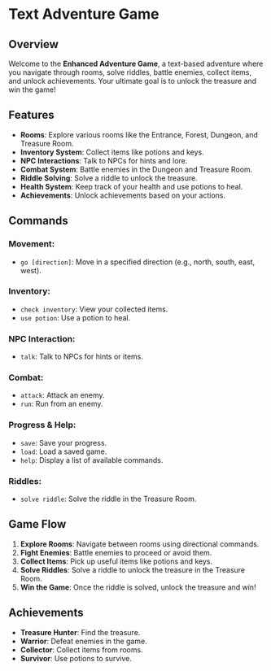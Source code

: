 # Text Adventure Game

## Overview

Welcome to the **Enhanced Adventure Game**, a text-based adventure where you navigate through rooms, solve riddles, battle enemies, collect items, and unlock achievements. Your ultimate goal is to unlock the treasure and win the game!

## Features

- **Rooms**: Explore various rooms like the Entrance, Forest, Dungeon, and Treasure Room.
- **Inventory System**: Collect items like potions and keys.
- **NPC Interactions**: Talk to NPCs for hints and lore.
- **Combat System**: Battle enemies in the Dungeon and Treasure Room.
- **Riddle Solving**: Solve a riddle to unlock the treasure.
- **Health System**: Keep track of your health and use potions to heal.
- **Achievements**: Unlock achievements based on your actions.

## Commands

### Movement:
- `go [direction]`: Move in a specified direction (e.g., north, south, east, west).

### Inventory:
- `check inventory`: View your collected items.
- `use potion`: Use a potion to heal.

### NPC Interaction:
- `talk`: Talk to NPCs for hints or items.

### Combat:
- `attack`: Attack an enemy.
- `run`: Run from an enemy.

### Progress & Help:
- `save`: Save your progress.
- `load`: Load a saved game.
- `help`: Display a list of available commands.

### Riddles:
- `solve riddle`: Solve the riddle in the Treasure Room.

## Game Flow

1. **Explore Rooms**: Navigate between rooms using directional commands.
2. **Fight Enemies**: Battle enemies to proceed or avoid them.
3. **Collect Items**: Pick up useful items like potions and keys.
4. **Solve Riddles**: Solve a riddle to unlock the treasure in the Treasure Room.
5. **Win the Game**: Once the riddle is solved, unlock the treasure and win!

## Achievements

- **Treasure Hunter**: Find the treasure.
- **Warrior**: Defeat enemies in the game.
- **Collector**: Collect items from rooms.
- **Survivor**: Use potions to survive.
